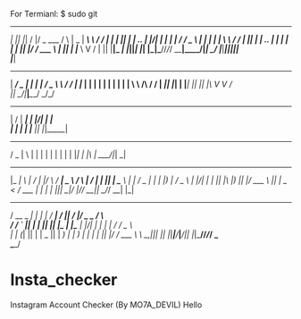 For Termianl:
$ sudo git 
  _  _   __  __  ___ _____ _        ____  _______     _____ _      _  _   
 _| || |_|  \/  |/ _ \___  / \      |  _ \| ____\ \   / /_ _| |   _| || |_ 
|_  ..  _| |\/| | | | | / / _ \     | | | |  _|  \ \ / / | || |  |_  ..  _|
|_      _| |  | | |_| |/ / ___ \    | |_| | |___  \ V /  | || |__|_      _|
  |_||_| |_|  |_|\___//_/_/   \_\___|____/|_____|  \_/  |___|_____||_||_|  
                               |_____|                                     

 _____ ___  _     _     _____        __
|  ___/ _ \| |   | |   / _ \ \      / /
| |_ | | | | |   | |  | | | \ \ /\ / / 
|  _|| |_| | |___| |__| |_| |\ V  V /  
|_|   \___/|_____|_____\___/  \_/\_/   
                                       
      

 __  __ _____ 
|  \/  | ____|
| |\/| |  _|  
| |  | | |___ 
|_|  |_|_____|
              

  ___  _   _ 
 / _ \| \ | |
| | | |  \| |
| |_| | |\  |
 \___/|_| \_|
             

 ___ _   _ ____ _____  _    ____ ____      _    __  __ 
|_ _| \ | / ___|_   _|/ \  / ___|  _ \    / \  |  \/  |
 | ||  \| \___ \ | | / _ \| |  _| |_) |  / _ \ | |\/| |
 | || |\  |___) || |/ ___ \ |_| |  _ <  / ___ \| |  | |
|___|_| \_|____/ |_/_/   \_\____|_| \_\/_/   \_\_|  |_|
                                                       

   ____ _____ _   _ ___ ____ ___ ____  __  __  ___ _____ _    
  / __ \_   _| | | |_ _/ ___|_ _/ ___||  \/  |/ _ \___  / \   
 / / _` || | | |_| || |\___ \| |\___ \| |\/| | | | | / / _ \  
| | (_| || | |  _  || | ___) | | ___) | |  | | |_| |/ / ___ \ 
 \ \__,_||_| |_| |_|___|____/___|____/|_|  |_|\___//_/_/   \_\
  \____/                                                      

# Insta_checker
Instagram Account Checker (By MO7A_DEVIL)
Hello 
